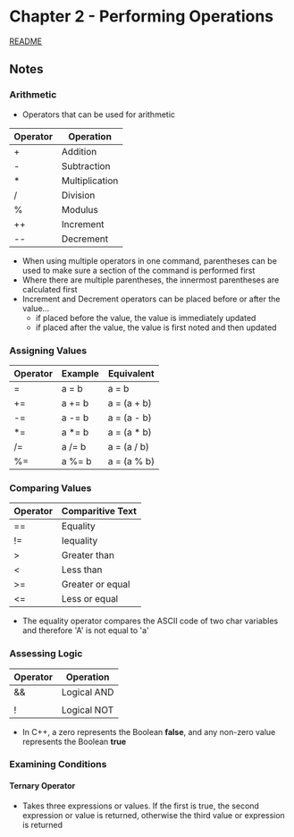 # Chapter 2 - Performing Operations

[README](../README.md)

## Notes

### Arithmetic
- Operators that can be used for arithmetic

| Operator  | Operation     |
|-----------|-----------    |
| +         | Addition      |
| -         | Subtraction   |
| *         | Multiplication|
| /         | Division      |
| %         | Modulus       |
| ++        | Increment     |
| --        | Decrement     |

- When using multiple operators in one command, parentheses can be used to make sure a section of the command is performed first
- Where there are multiple parentheses, the innermost parentheses are calculated first
- Increment and Decrement operators can be placed before or after the value...
    - if placed before the value, the value is immediately updated
    - if placed after the value, the value is first noted and then updated

### Assigning Values
| Operator  | Example   | Equivalent    |
|-----------|-----------|---------------|
| =         | a = b     | a = b         |
| +=        | a += b    | a = (a + b)   |
| -=        | a -= b    | a = (a - b)   |
| *=        | a *= b    | a = (a * b)   |
| /=        | a /= b    | a = (a / b)   |
| %=        | a %= b    | a = (a % b)   |

### Comparing Values
| Operator  | Comparitive Text  |
|-----------|-------------------|
| ==        | Equality          |
| !=        | Iequality         |
| >         | Greater than      |
| <         | Less than         |
| >=        | Greater or equal  |
| <=        | Less or equal     |

- The equality operator compares the ASCII code of two char variables and therefore 'A' is not equal to 'a'

### Assessing Logic
| Operator  | Operation     |
|-----------|---------------|
| &&        | Logical AND   |
| ||        | Logical OR    |
| !         | Logical NOT   |

- In C++, a zero represents the Boolean **false**, and any non-zero value represents the Boolean **true**

### Examining Conditions

#### Ternary Operator
- Takes three expressions or values. If the first is true, the second expression or value is returned, otherwise the third value or expression is returned
